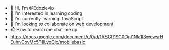 - 👋 Hi, I’m @Edozievip
- 👀 I’m interested in learning coding
- 🌱 I’m currently learning JavaScript
- 💞️ I’m looking to collaborate on web development
- 📫 How to reach me chat me up
- https://docs.google.com/document/u/0/d/1ASGR1SG0DnI1Nla1I3wcwsrHEuhnCovMc5TIlLyoQjc/mobilebasic

<!---
Edozievip/readme is a ✨ special ✨ repository because its `README.md` (this file) appears on your GitHub profile.
You can click the Preview link to take a look at your changes.
--->

